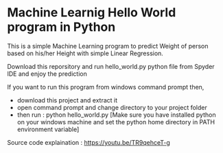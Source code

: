 # Machine Learnig Hello World program in Python

This is a simple Machine Learning program to predict Weight of person based on his/her Height with simple Linear Regression.

Download this reporsitory and run hello_world.py python file  from Spyder IDE and enjoy the prediction 

If you want to run this program from windows command prompt then,
- download this project and extract it
- open command prompt and change directory to your project folder
- then run : python hello_world.py
[Make sure you have installed python on your windows machine and set the python home directory in PATH environment variable]

Source code explaination : https://youtu.be/TR9qehceT-g
  

